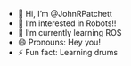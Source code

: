 - 👋 Hi, I’m @JohnRPatchett
- 👀 I’m interested in Robots!!
- 🌱 I’m currently learning ROS
- 😄 Pronouns: Hey you!
- ⚡ Fun fact: Learning drums

<!---
JohnRPatchett/JohnRPatchett is a ✨ special ✨ repository because its `README.md` (this file) appears on your GitHub profile.
You can click the Preview link to take a look at your changes.
--->

